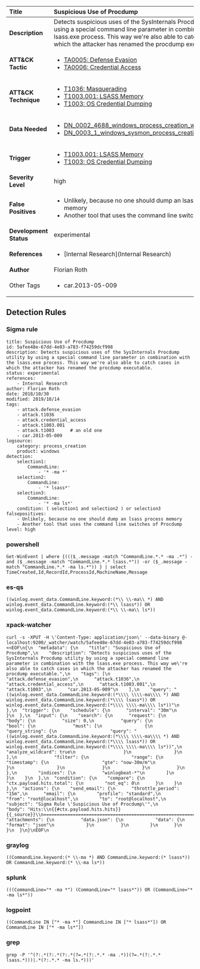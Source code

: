 | Title                    | Suspicious Use of Procdump       |
|:-------------------------|:------------------|
| **Description**          | Detects suspicious uses of the SysInternals Procdump utility by using a special command line parameter in combination with the lsass.exe process. This way we're also able to catch cases in which the attacker has renamed the procdump executable. |
| **ATT&amp;CK Tactic**    |  <ul><li>[TA0005: Defense Evasion](https://attack.mitre.org/tactics/TA0005)</li><li>[TA0006: Credential Access](https://attack.mitre.org/tactics/TA0006)</li></ul>  |
| **ATT&amp;CK Technique** | <ul><li>[T1036: Masquerading](https://attack.mitre.org/techniques/T1036)</li><li>[T1003.001: LSASS Memory](https://attack.mitre.org/techniques/T1003.001)</li><li>[T1003: OS Credential Dumping](https://attack.mitre.org/techniques/T1003)</li></ul>  |
| **Data Needed**          | <ul><li>[DN_0002_4688_windows_process_creation_with_commandline](../Data_Needed/DN_0002_4688_windows_process_creation_with_commandline.md)</li><li>[DN_0003_1_windows_sysmon_process_creation](../Data_Needed/DN_0003_1_windows_sysmon_process_creation.md)</li></ul>  |
| **Trigger**              | <ul><li>[T1003.001: LSASS Memory](../Triggers/T1003.001.md)</li><li>[T1003: OS Credential Dumping](../Triggers/T1003.md)</li></ul>  |
| **Severity Level**       | high |
| **False Positives**      | <ul><li>Unlikely, because no one should dump an lsass process memory</li><li>Another tool that uses the command line switches of Procdump</li></ul>  |
| **Development Status**   | experimental |
| **References**           | <ul><li>[Internal Research](Internal Research)</li></ul>  |
| **Author**               | Florian Roth |
| Other Tags           | <ul><li>car.2013-05-009</li></ul> | 

## Detection Rules

### Sigma rule

```
title: Suspicious Use of Procdump
id: 5afee48e-67dd-4e03-a783-f74259dcf998
description: Detects suspicious uses of the SysInternals Procdump utility by using a special command line parameter in combination with the lsass.exe process. This way we're also able to catch cases in which the attacker has renamed the procdump executable.
status: experimental
references:
    - Internal Research
author: Florian Roth
date: 2018/10/30
modified: 2019/10/14
tags:
    - attack.defense_evasion
    - attack.t1036
    - attack.credential_access
    - attack.t1003.001
    - attack.t1003      # an old one     
    - car.2013-05-009
logsource:
    category: process_creation
    product: windows
detection:
    selection1:
        CommandLine:
            - '* -ma *'
    selection2:
        CommandLine:
            - '* lsass*'
    selection3:
        CommandLine:
            - '* -ma ls*'
    condition: ( selection1 and selection2 ) or selection3
falsepositives:
    - Unlikely, because no one should dump an lsass process memory
    - Another tool that uses the command line switches of Procdump
level: high

```





### powershell
    
```
Get-WinEvent | where {((($_.message -match "CommandLine.*.* -ma .*") -and ($_.message -match "CommandLine.*.* lsass.*")) -or ($_.message -match "CommandLine.*.* -ma ls.*")) } | select TimeCreated,Id,RecordId,ProcessId,MachineName,Message
```


### es-qs
    
```
((winlog.event_data.CommandLine.keyword:(*\\ \\-ma\\ *) AND winlog.event_data.CommandLine.keyword:(*\\ lsass*)) OR winlog.event_data.CommandLine.keyword:(*\\ \\-ma\\ ls*))
```


### xpack-watcher
    
```
curl -s -XPUT -H \'Content-Type: application/json\' --data-binary @- localhost:9200/_watcher/watch/5afee48e-67dd-4e03-a783-f74259dcf998 <<EOF\n{\n  "metadata": {\n    "title": "Suspicious Use of Procdump",\n    "description": "Detects suspicious uses of the SysInternals Procdump utility by using a special command line parameter in combination with the lsass.exe process. This way we\'re also able to catch cases in which the attacker has renamed the procdump executable.",\n    "tags": [\n      "attack.defense_evasion",\n      "attack.t1036",\n      "attack.credential_access",\n      "attack.t1003.001",\n      "attack.t1003",\n      "car.2013-05-009"\n    ],\n    "query": "((winlog.event_data.CommandLine.keyword:(*\\\\ \\\\-ma\\\\ *) AND winlog.event_data.CommandLine.keyword:(*\\\\ lsass*)) OR winlog.event_data.CommandLine.keyword:(*\\\\ \\\\-ma\\\\ ls*))"\n  },\n  "trigger": {\n    "schedule": {\n      "interval": "30m"\n    }\n  },\n  "input": {\n    "search": {\n      "request": {\n        "body": {\n          "size": 0,\n          "query": {\n            "bool": {\n              "must": [\n                {\n                  "query_string": {\n                    "query": "((winlog.event_data.CommandLine.keyword:(*\\\\ \\\\-ma\\\\ *) AND winlog.event_data.CommandLine.keyword:(*\\\\ lsass*)) OR winlog.event_data.CommandLine.keyword:(*\\\\ \\\\-ma\\\\ ls*))",\n                    "analyze_wildcard": true\n                  }\n                }\n              ],\n              "filter": {\n                "range": {\n                  "timestamp": {\n                    "gte": "now-30m/m"\n                  }\n                }\n              }\n            }\n          }\n        },\n        "indices": [\n          "winlogbeat-*"\n        ]\n      }\n    }\n  },\n  "condition": {\n    "compare": {\n      "ctx.payload.hits.total": {\n        "not_eq": 0\n      }\n    }\n  },\n  "actions": {\n    "send_email": {\n      "throttle_period": "15m",\n      "email": {\n        "profile": "standard",\n        "from": "root@localhost",\n        "to": "root@localhost",\n        "subject": "Sigma Rule \'Suspicious Use of Procdump\'",\n        "body": "Hits:\\n{{#ctx.payload.hits.hits}}{{_source}}\\n================================================================================\\n{{/ctx.payload.hits.hits}}",\n        "attachments": {\n          "data.json": {\n            "data": {\n              "format": "json"\n            }\n          }\n        }\n      }\n    }\n  }\n}\nEOF\n
```


### graylog
    
```
((CommandLine.keyword:(* \\-ma *) AND CommandLine.keyword:(* lsass*)) OR CommandLine.keyword:(* \\-ma ls*))
```


### splunk
    
```
(((CommandLine="* -ma *") (CommandLine="* lsass*")) OR (CommandLine="* -ma ls*"))
```


### logpoint
    
```
((CommandLine IN ["* -ma *"] CommandLine IN ["* lsass*"]) OR CommandLine IN ["* -ma ls*"])
```


### grep
    
```
grep -P '^(?:.*(?:.*(?:.*(?=.*(?:.*.* -ma .*))(?=.*(?:.*.* lsass.*)))|.*(?:.*.* -ma ls.*)))'
```



